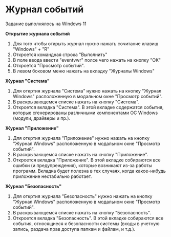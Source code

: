 # Журнал событий 

Задание выполнялось на Windows 11

**Открытие журнала событий** 
1. Для того чтобы открыть журнал нужно нажать сочитание клавиш "Windows" + "R"
2. Откроется командная строка "Выполнить" 
3. В поле ввода ввести "eventvwr" полсе чего нажать на кнопку "ОК"
4. Откроется "Просмотр событий". 
5. В левом боковом меню нажать на вкладку "Журналы Windows"

**Журнал "Система"**
1. Для откртия журнала "Система" нужно нажать на кнопку "Журнал Windows" расположенную в модальном окне "Просмотр событий".
2. В раскрывающемся списке нажать на кнопку "Система". 
3. Откроется вкладка "Система". В этой вкладке содержатся события, которые сгенерированы различными компонентами ОС Windows (модули, драйверы и пр.).

**Журнал "Приложение"**

1. Для откртия журнала "Приложение" нужно нажать на кнопку "Журнал Windows" расположенную в модальном окне "Просмотр событий".
2. В раскрывающемся списке нажать на кнопку "Приложение". 
3. Откроется вкладка "Приложение". В этой вкладке собираются все ошибки (и предупреждения), которые возникают из-за работы программ. Вкладка будет полезна в тех случаях, когда какое-нибудь приложение нестабильно работает.

**Журнал "Безопасность"**

1. Для откртия журнала "Безопасность" нужно нажать на кнопку "Журнал Windows" расположенную в модальном окне "Просмотр событий".
2. В раскрывающемся списке нажать на кнопку "Безопасность". 
3. Откроется вкладка "Безопасность". В этой вкладке собираются все события, относящиеся к безопасности системы (входы в учетную запись, раздача прав доступа папкам и файлам, и т.д.).